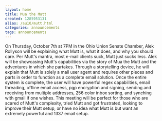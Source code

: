 ```yaml
---
layout: home
title: Mua the Mutt
created: 1285953131
alias: /au10/mutt.html
categories: announcements
tags: announcements
---
```

On Thursday, October 7th at 7PM in the Ohio Union Senate Chamber, Alek Rollyson will be explaining what Mutt is, what it does, and why you should care. Per Mutt's mantra, most e-mail clients suck, Mutt just sucks less. Alek will be showcasing Mutt's capabilities via the story of Mua the Mutt and the adventures in which she partakes. Through a storytelling device, he will explain that Mutt is solely a mail user agent and requires other pieces and parts in order to function as a complete email solution. Once the entire system is complete, the user will have powerful regex capabilities, email threading, offline email access, pgp encryption and signing, sending and receiving from multiple addresses, 256 color inbox sorting, and synching with gmail if one wishes. This meeting will be perfect for those who are scared of Mutt's complexity, tried Mutt and got frustrated, looking to improve their Mutt setup, or have no idea what Mutt is but want an extremely powerful and 1337 email setup.
